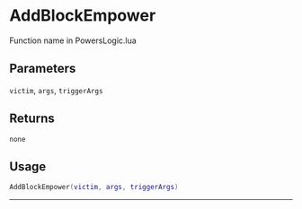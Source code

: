 # AddBlockEmpower
Function name in PowersLogic.lua
## Parameters
`victim`, `args`, `triggerArgs`
## Returns
`none`
## Usage
```lua
AddBlockEmpower(victim, args, triggerArgs)
```
---
